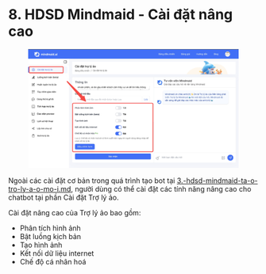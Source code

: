 # 8. HDSD Mindmaid - Cài đặt nâng cao

<figure><img src="../../.gitbook/assets/image (13).png" alt=""><figcaption></figcaption></figure>

Ngoài các cài đặt cơ bản trong quá trình tạo bot tại [3.-hdsd-mindmaid-ta-o-tro-ly-a-o-mo-i.md](../3.-hdsd-mindmaid-ta-o-tro-ly-a-o-mo-i.md "mention"), người dùng có thể cài đặt các tính năng nâng cao cho chatbot tại phần Cài đặt Trợ lý ảo.

Cài đặt nâng cao của Trợ lý ảo bao gồm:

* Phân tích hình ảnh
* Bật luồng kịch bản
* Tạo hình ảnh
* Kết nối dữ liệu internet
* Chế độ cá nhân hoá&#x20;
